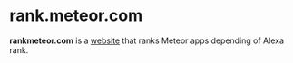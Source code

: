 # rank.meteor.com

**rankmeteor.com** is a [website](http://www.rankmeteor.com/) that ranks Meteor apps depending of Alexa rank.
